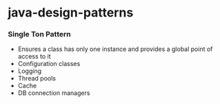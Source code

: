 # java-design-patterns
### Single Ton Pattern
- Ensures a class has only one instance and provides a global point of access to it
- Configuration classes
- Logging
- Thread pools
- Cache
- DB connection managers


